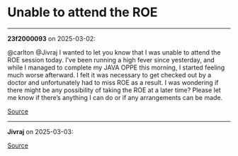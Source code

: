# Unable to attend the ROE


---

**23f2000093** on 2025-03-02:

@carlton @Jivraj
I wanted to let you know that I was unable to attend the ROE session today. I’ve been running a high fever since yesterday, and while I managed to complete my JAVA OPPE this morning, I started feeling much worse afterward. I felt it was necessary to get checked out by a doctor and unfortunately had to miss ROE as a result.
I was wondering if there might be any possibility of taking the ROE at a later time? Please let me know if there’s anything I can do or if any arrangements can be made.

[Source](https://discourse.onlinedegree.iitm.ac.in/t/unable-to-attend-the-roe/168987/1)

---

**Jivraj** on 2025-03-03:



[Source](https://discourse.onlinedegree.iitm.ac.in/t/unable-to-attend-the-roe/168987/2)